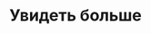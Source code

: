 ---
title: "Увидеть больше"
description: "Wheel of Heaven is a knowledge base exploring the working hypothesis that life on Earth was intelligently designed by an extraterrestrial civilization, the so-called Elohim."
weight: 400
---